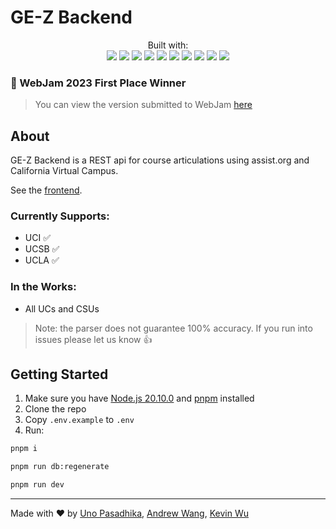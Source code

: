 # GE-Z Backend

<p align="center">
Built with: <br>
<img src=https://img.shields.io/badge/Node%20js-339933?style=for-the-badge&logo=nodedotjs&logoColor=white>
<img src=https://img.shields.io/badge/pnpm-yellow?style=for-the-badge&logo=pnpm&logoColor=white>
<img src=https://img.shields.io/badge/TypeScript-007ACC?style=for-the-badge&logo=typescript&logoColor=white>
<img src=https://img.shields.io/badge/Express%20js-303030?style=for-the-badge&logo=express&logoColor=white>
<img src=https://img.shields.io/badge/Prisma-3982CE?style=for-the-badge&logo=Prisma&logoColor=white>
<img src=https://img.shields.io/badge/PostgreSQL-316192?style=for-the-badge&logo=postgresql&logoColor=white>
<img src=https://img.shields.io/badge/redis-CC0000.svg?&style=for-the-badge&logo=redis&logoColor=white>
<img src=https://img.shields.io/badge/Mocha-8D6748?style=for-the-badge&logo=Mocha&logoColor=white>
<img src=https://img.shields.io/badge/chai-A30701?style=for-the-badge&logo=chai&logoColor=white>
<img src=https://img.shields.io/badge/Amazon_AWS-EE8800?style=for-the-badge&logo=amazonaws&logoColor=white>
</p>

### 🥇 WebJam 2023 First Place Winner

> You can view the version submitted to WebJam [here](../../tree/a6de9cdc4de2bbde49d89e6c9b6d760331286244)

## About

GE-Z Backend is a REST api for course articulations using assist.org and California Virtual Campus.

See the [frontend](https://github.com/laurelin60/GE-Z-Frontend).

### Currently Supports:
* UCI ✅
* UCSB ✅
* UCLA ✅

### In the Works:
* All UCs and CSUs


> Note: the parser does not guarantee 100% accuracy. If you run into issues please let us know :+1:

## Getting Started

1. Make sure you have
   [Node.js 20.10.0](https://nodejs.org/en/download) and
   [pnpm](https://pnpm.io/installation) installed
2. Clone the repo
3. Copy `.env.example` to `.env`
4. Run:

```bash 
pnpm i
```

```bash
pnpm run db:regenerate
```

```bash
pnpm run dev
```

---
Made with ❤️ by
[Uno Pasadhika](https://www.linkedin.com/in/wpasadhika/),
[Andrew Wang](https://www.linkedin.com/in/andrew-wang0/),
[Kevin Wu](https://www.linkedin.com/in/kevinwu098/)
